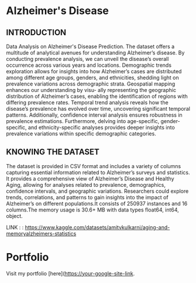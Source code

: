 # Alzheimer's Disease 
## INTRODUCTION
Data Analysis on Alzheimer's Disease Prediction. 
The dataset offers a multitude of analytical avenues for understanding Alzheimer’s
disease. By conducting prevalence analysis, we can unveil the disease’s overall
occurrence across various years and locations. Demographic trends exploration
allows for insights into how Alzheimer’s cases are distributed among different age
groups, genders, and ethnicities, shedding light on prevalence variations across
demographic strata. Geospatial mapping enhances our understanding by visu-
ally representing the geographic distribution of Alzheimer’s cases, enabling the
identification of regions with differing prevalence rates. Temporal trend analysis
reveals how the disease’s prevalence has evolved over time, uncovering significant
temporal patterns. Additionally, confidence interval analysis ensures robustness
in prevalence estimations. Furthermore, delving into age-specific, gender-specific,
and ethnicity-specific analyses provides deeper insights into prevalence variations
within specific demographic categories.

## KNOWING THE DATASET
The dataset is provided in CSV format and includes a variety of columns capturing essential information related to Alzheimer’s surveys and statistics. It provides
a comprehensive view of Alzheimer’s Disease and Healthy Aging, allowing for
analyses related to prevalence, demographics, confidence intervals, and geographic
variations. Researchers could explore trends, correlations, and patterns to gain insights into the impact of Alzheimer’s on different populations.It consists of 250937
instances and 16 columns.The memory usage is 30.6+ MB with data types float64,
int64, object.

LINK : : https://www.kaggle.com/datasets/amitvkulkarni/aging-and-memoryalzheimers-statistics

# Portfolio

Visit my portfolio [here]([https://your-google-site-link](https://sites.google.com/kletech.ac.in/soujanya-portfolio/home).
